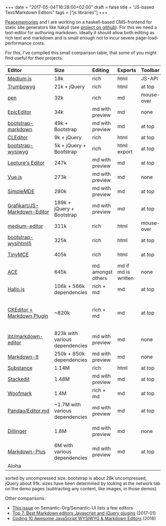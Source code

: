 
+++
date = "2017-05-04T16:28:00+02:00"
draft = false
title = "JS-based Text/Markdown Editors"
tags = ["js libraries"]
+++

[Peacememories](https://github.com/peacememories) and I are working on a haskell-based CMS-frontend for static site generators like hakyll (see [project on github](https://github.com/Haskell-Praxis/hakyll-cms)). For this we need a text-editor for authoring markdown. Ideally it should allow both editing as rich text and markdown and is small enough not to incur severe page-load-performance costs.

For this, I've compiled this small comparison table, that some of you might find useful for their projects:

<!--more-->


| Editor | Size | Editing | Exports | Toolbar | Notes |
| :-- | :-- | :-- | :-- | :-- | :-- |
| [Medium.js](http://jakiestfu.github.io/Medium.js/docs/) | 18k | rich | html | JS-API | |
| [Trumbowyg](http://alex-d.github.io/Trumbowyg/) | 21k + jQuery | rich | html | at top | |
| [pen](http://sofish.github.io/pen/) | 32k | rich | md | mouse-over ||
| [EpicEditor](http://stacks.math.columbia.edu/js/EpicEditor/) | 34k | md  with preview | md | none | |
| [bootstrap-markdown](http://www.codingdrama.com/bootstrap-markdown/) | 49k + Bootstrap | md with preview | md | at top | |
| [CLEditor](http://premiumsoftware.net/cleditor/) | 9k + jQuery | rich | html | at top | win95 style |
| [bootstrap-wysiwyg](http://mindmup.github.io/bootstrap-wysiwyg/) | 5k + jQuery + Bootstrap | rich | html export | at top ||
| [Lepture's Editor](http://lab.lepture.com/editor/) | 247k | md with preview | md | at top | <!--more--> |
| [Vue.js](https://vuejs.org/) | 273k | md with preview | md | none ||
| [SimpleMDE](https://simplemde.com/) | 280k | md with preview | md | at top ||
| [Grafikart/JS-Markdown-Editor](https://github.com/Grafikart/JS-Markdown-Editor) | 189k + jQuery + Bootstrap | md  with preview | md | at top ||
| [medium-editor](https://github.com/daviferreira/medium-editor) | 311k | rich | html | mouse-over ||
| [bootstrap-wysihtml5](http://jhollingworth.github.com/bootstrap-wysihtml5/) | 325k | rich |  html | at top ||
| [TinyMCE](https://www.tinymce.com/) | 405k | rich | html | at top | many markup options |
| [ACE](https://ace.c9.io/build/kitchen-sink.html) | 645k | md amongst others | md if md is written | none | code editor with syntax highlighting |
| [Hallo.js](http://hallojs.org/demo/markdown/) | 106k + 566k dependencies | rich + md | md | at top ||
| [CKEditor + Markdown Plugin](http://ckeditor.com/addon/markdown) | ~820k | rich + md | md | at top | many markup options, [configuration-tool](http://ckeditor.com/builder), uses iframes |
| [jbt/markdown-editor](https://jbt.github.io/markdown-editor/) | 823k with various dependencies | md with preview | md | none | default style unusable on small screens |
| [Markdown-It](https://markdown-it.github.io/) | 250k + 850k dependencies | md  with preview | md | none ||
| [Substance](http://substance.io/) | 1.14M | rich | html | at top | |
| [Stackedit](https://stackedit.io/) | 1.48M | md with preview | md | at top | requires nodejs server |
| [Woofmark](https://bevacqua.github.io/woofmark/) | 1.4M | rich + md | md | at top | |
| [Pandao/Editor.md](https://pandao.github.io/editor.md/en.html) | ~1.7M with various dependencies | md with preview | md | at top | many markup options; [github-repo](https://github.com/pandao/editor.md)
| [Dillinger](http://dillinger.io/) | 1.8M | md with preview | md | none | various import/export options |
| [Markdown-Plus](http://mdp.tylingsoft.com/) | 6M with various dependencies | md  with preview | md | at top ||
| Aloha | | | | | discontinued |

sorted by uncompressed size. bootstrap is about 28k uncompressed, jQuery about 91k. sizes have been determined by looking at the network tab on the demo pages (subtracting any content, like images, in those demos).

Other comparisons:

* [This issue](https://github.com/Semantic-Org/Semantic-UI/issues/222) on Semantic-Org/Semantic-UI lists a few editors
* [Top 7: Best Markdown editors Javascript and jQuery plugins](http://ourcodeworld.com/articles/read/359/top-7-best-markdown-editors-javascript-and-jquery-plugins) (2017-01)
* [Coding 10 Awesome JavaScript WYSIWYG & Markdown Editors](http://www.developersfeed.com/awesome-javascript-wysiwyg-markdown-editors/) (2016)
